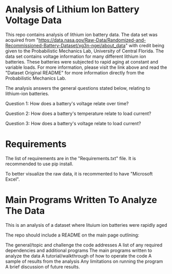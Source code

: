 # Analysis of Lithium Ion Battery Voltage Data
This repo contains analysis of lithium ion battery data. The data set was acquired from "https://data.nasa.gov/Raw-Data/Randomized-and-Recommissioned-Battery-Dataset/xg3n-ngei/about_data" with credit being given to the Probabilistic Mechanics Lab, University of Central Florida. The data set contains voltage information for many different lithium ion batteries. These batteries were subjected to rapid aging at constant and variable loads. For more information, please visit the link above and read the "Dataset Original README" for more information directly from the Probabilistic Mechanics Lab. 

The analysis answers the general questions stated below, relating to lithium-ion batteries.

Question 1: How does a battery's voltage relate over time?

Question 2: How does a battery's temperature relate to load current?

Question 3: How does a battery's voltage relate to load current?

# Requirements
The list of requirements are in the "Requirements.txt" file. It is recommended to use pip install.

To better visualize the raw data, it is recommented to have "Microsoft Excel".

# Main Programs Written To Analyze The Data



 This is an analysis of a dataset where lituium ion batteries were rapidly aged


The repo should include a README on the main page outlining:

The general/topic and challenge the code addresses
A list of any required dependencies and additional programs
The main programs written to analyze the data
A tutorial/walkthrough of how to operate the code
A sample of results from the analysis
Any limitations on running the program
A brief discussion of future results.
